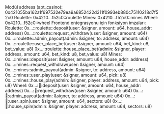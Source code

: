 Modül address (apt_casino): 0x421055ba162a1f697532e79ea9a6852422d311f0993eb880c75110218d7f52c0
Roulette: 0x4210...f52c0::roulette
Mines: 0x4210...f52c0::mines
Wheel: 0x4210...f52c0::wheel
Frontend entegrasyonu için fonksiyon imzaları:
Roulette:
0x...::roulette::deposit(user: &signer, amount: u64, house_addr: address)
0x...::roulette::request_withdraw(user: &signer, amount: u64)
0x...::roulette::admin_payout(admin: &signer, to: address, amount: u64)
0x...::roulette::user_place_bet(user: &signer, amount: u64, bet_kind: u8, bet_value: u8)
0x...::roulette::house_place_bet(admin: &signer, player: address, amount: u64, bet_kind: u8, bet_value: u8)
Mines:
0x...::mines::deposit(user: &signer, amount: u64, house_addr: address)
0x...::mines::request_withdraw(user: &signer, amount: u64)
0x...::mines::admin_payout(admin: &signer, to: address, amount: u64)
0x...::mines::user_play(user: &signer, amount: u64, pick: u8)
0x...::mines::house_play(admin: &signer, player: address, amount: u64, pick: u8)
Wheel:
0x...::wheel::deposit(user: &signer, amount: u64, house_addr: address)
0x...::wheel::request_withdraw(user: &signer, amount: u64)
0x...::wheel::admin_payout(admin: &signer, to: address, amount: u64)
0x...::wheel::user_spin(user: &signer, amount: u64, sectors: u8)
0x...::wheel::house_spin(admin: &signer, player: address, amount: u64, sectors: u8)